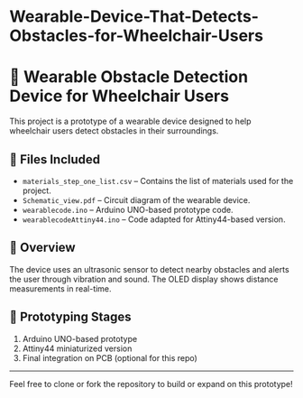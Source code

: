 # Wearable-Device-That-Detects-Obstacles-for-Wheelchair-Users
# 🦽 Wearable Obstacle Detection Device for Wheelchair Users

This project is a prototype of a wearable device designed to help wheelchair users detect obstacles in their surroundings.

## 📁 Files Included

- `materials_step_one_list.csv` – Contains the list of materials used for the project.
- `Schematic_view.pdf` – Circuit diagram of the wearable device.
- `wearablecode.ino` – Arduino UNO-based prototype code.
- `wearablecodeAttiny44.ino` – Code adapted for Attiny44-based version.

## 📌 Overview

The device uses an ultrasonic sensor to detect nearby obstacles and alerts the user through vibration and sound. The OLED display shows distance measurements in real-time.

## 🔧 Prototyping Stages

1. Arduino UNO-based prototype
2. Attiny44 miniaturized version
3. Final integration on PCB (optional for this repo)

---

Feel free to clone or fork the repository to build or expand on this prototype!
